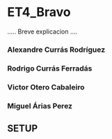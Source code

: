 # ET4_Bravo
..... Breve explicacion ....
### Alexandre Currás Rodríguez
### Rodrigo Currás Ferradás
### Victor Otero Cabaleiro
### Miguel Árias Perez


## SETUP



